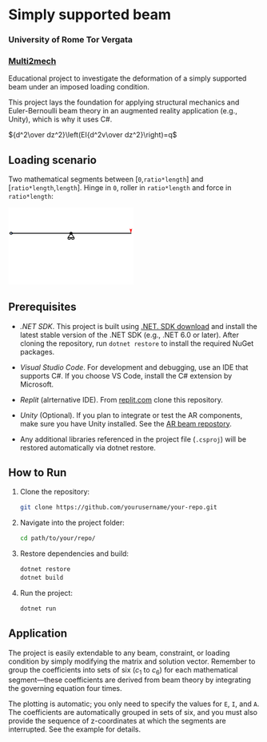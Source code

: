 # Simply supported beam

### University of Rome Tor Vergata 
### [Multi2mech](www.multi2mech.com)

Educational project to investigate the deformation of a simply supported beam under an imposed loading condition.

This project lays the foundation for applying structural mechanics and Euler-Bernoulli beam theory in an augmented reality application (e.g., Unity), which is why it uses C#.

$`{d^2\over dz^2}\left(EI{d^2v\over dz^2}\right)=q`$

## Loading scenario

Two mathematical segments between \[`0`,`ratio*length`\] and \[`ratio*length`,`length`\]. Hinge in `0`, roller in `ratio*length` and force in `ratio*length`:

<img src="https://github.com/multi2mech/simply-supported-beam-edu/blob/9b54f5899f587631d48e46bd03442c58cc8505df/extra/beam.gif" width="250px" height="auto" />

## Prerequisites
 
- *.NET SDK*. This project is built using [.NET. SDK download](https://dotnet.microsoft.com/en-us/download) and install the latest stable version of the .NET SDK (e.g., .NET 6.0 or later). After cloning the repository, run `dotnet restore` to install the required NuGet packages.

- *Visual Studio Code*. For development and debugging, use an IDE that supports C#. If you choose VS Code, install the C# extension by Microsoft. 

- *Replit* (alrternative IDE). From [replit.com](https://replit.com) clone this repository. 
	
- *Unity* (Optional). If you plan to integrate or test the AR components, make sure you have Unity installed. See the [AR beam repostory]().

- Any additional libraries referenced in the project file (`.csproj`) will be restored automatically via dotnet restore.

## How to Run

1. Clone the repository:
   ```bash
   git clone https://github.com/yourusername/your-repo.git
   ```

2. Navigate into the project folder:
    ```bash
    cd path/to/your/repo/
    ```

3. Restore dependencies and build:
    ```bash
    dotnet restore
    dotnet build
    ```

4. Run the project:
    ```bash    
    dotnet run
    ```

## Application

The project is easily extendable to any beam, constraint, or loading condition by simply modifying the matrix and solution vector. Remember to group the coefficients into sets of six ($`c_1`$ to $`c_6`$) for each mathematical segment—these coefficients are derived from beam theory by integrating the governing equation four times.

The plotting is automatic; you only need to specify the values for `E`, `I`, and `A`. The coefficients are automatically grouped in sets of six, and you must also provide the sequence of z-coordinates at which the segments are interrupted. See the example for details. 
